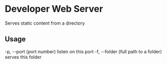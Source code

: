 # Developer Web Server
Serves static content from a directory

## Usage
-p, --port (port number) listen on this port
-f, --folder (full path to a folder) serves this folder
